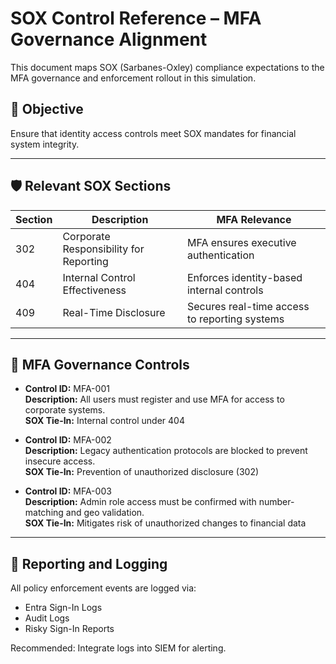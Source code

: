 # SOX Control Reference – MFA Governance Alignment

This document maps SOX (Sarbanes-Oxley) compliance expectations to the MFA governance and enforcement rollout in this simulation.

## 🎯 Objective
Ensure that identity access controls meet SOX mandates for financial system integrity.

---

## 🛡️ Relevant SOX Sections

| Section | Description                             | MFA Relevance |
|---------|-----------------------------------------|---------------|
| 302     | Corporate Responsibility for Reporting  | MFA ensures executive authentication |
| 404     | Internal Control Effectiveness          | Enforces identity-based internal controls |
| 409     | Real-Time Disclosure                    | Secures real-time access to reporting systems |

---

## 🔐 MFA Governance Controls

- **Control ID:** MFA-001  
  **Description:** All users must register and use MFA for access to corporate systems.  
  **SOX Tie-In:** Internal control under 404

- **Control ID:** MFA-002  
  **Description:** Legacy authentication protocols are blocked to prevent insecure access.  
  **SOX Tie-In:** Prevention of unauthorized disclosure (302)

- **Control ID:** MFA-003  
  **Description:** Admin role access must be confirmed with number-matching and geo validation.  
  **SOX Tie-In:** Mitigates risk of unauthorized changes to financial data

---

## 📎 Reporting and Logging

All policy enforcement events are logged via:
- Entra Sign-In Logs
- Audit Logs
- Risky Sign-In Reports

Recommended: Integrate logs into SIEM for alerting.

